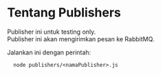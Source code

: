 # Tentang Publishers
Publisher ini untuk testing only.<br>
Publisher ini akan mengirimkan pesan ke RabbitMQ.

Jalankan ini dengan perintah:
```
  node publishers/<namaPublisher>.js
```